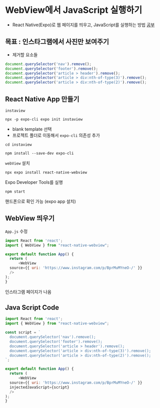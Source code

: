 # WebView에서 JavaScript 실행하기
- React Native(Expo)로 웹 페이지를 띄우고, JavaScript를 실행하는 방법
[공부](https://github.com/ahastudio/til/blob/master/react-native/2020-03-16-webview-inject-javascript.md#instagram-%EA%B0%84%EB%8B%A8-%EB%B6%84%EC%84%9D)

## 목표 : 인스타그램에서 사진만 보여주기
- 제거할 요소들

```js
document.querySelector('nav').remove();
document.querySelector('footer').remove();
document.querySelector('article > header').remove();
document.querySelector('article > div:nth-of-type(3)').remove();
document.querySelector('article > div:nth-of-type(2)').remove();
```

## React Native App 만들기

`instaview`

```git
npx -p expo-cli expo init instaview
```
- blank template 선택
- 프로젝트 폴더로 이동해서 `expo-cli` 의존성 추가
```git
cd instaview

npm install --save-dev expo-cli
```
`webView` 설치
```git
npx expo install react-native-webview
```
Expo Developer Tools를 실행
```git
npm start
```
핸드폰으로 확인 가능 (expo app 설치)

## WebView 띄우기
`App.js` 수정
```js
import React from 'react';
import { WebView } from "react-native-webview";

export default function App() {
  return (
      <WebView
  source={{ uri: 'https://www.instagram.com/p/BprMuMYneO-/' }}
  />
);
}
```
인스타그램 페이지가 나옴

## Java Script Code
```js
import React from 'react';
import { WebView } from "react-native-webview";

const script = `
  document.querySelector('nav').remove();
  document.querySelector('footer').remove();
  document.querySelector('article > header').remove();
  document.querySelector('article > div:nth-of-type(3)').remove();
  document.querySelector('article > div:nth-of-type(2)').remove();
`;

export default function App() {
  return (
      <WebView
  source={{ uri: 'https://www.instagram.com/p/BprMuMYneO-/' }}
  injectedJavaScript={script}
  />
);
}
```

